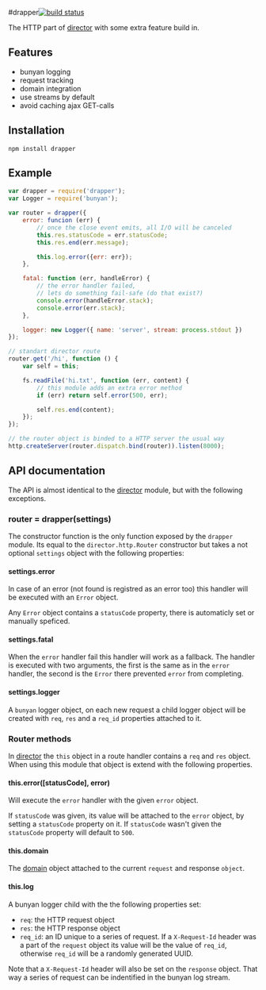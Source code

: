 #drapper[![build status](https://secure.travis-ci.org/admazely/drapper.png)](http://travis-ci.org/admazely/drapper)

The HTTP part of [director](https://github.com/flatiron/director) with some
extra feature build in.

## Features

* bunyan logging
* request tracking
* domain integration
* use streams by default
* avoid caching ajax GET-calls

## Installation

```sheel
npm install drapper
```

## Example

```JavaScript
var drapper = require('drapper');
var Logger = require('bunyan');

var router = drapper({
    error: funcion (err) {
        // once the close event emits, all I/O will be canceled
        this.res.statusCode = err.statusCode;
        this.res.end(err.message);

        this.log.error({err: err});
    },

    fatal: function (err, handleError) {
        // the error handler failed,
        // lets do something fail-safe (do that exist?)
        console.error(handleError.stack);
        console.error(err.stack);
    },

    logger: new Logger({ name: 'server', stream: process.stdout })
});

// standart director route
router.get('/hi', function () {
    var self = this;

    fs.readFile('hi.txt', function (err, content) {
        // this module adds an extra error method
        if (err) return self.error(500, err);

        self.res.end(content);
    });
});

// the router object is binded to a HTTP server the usual way
http.createServer(router.dispatch.bind(router)).listen(8000);
```

## API documentation

The API is almost identical to the [director](https://github.com/flatiron/director)
module, but with the following exceptions.

### router = drapper(settings)

The constructor function is the only function exposed by the `drapper`
module. Its equal to the `director.http.Router` constructor but takes a not
optional `settings` object with the following properties:

#### settings.error

In case of an error (not found is registred as an error too) this handler
will be executed with an `Error` object.

Any `Error` object contains a `statusCode` property, there is automaticly set
or manually speficed.

#### settings.fatal

When the `error` handler fail this handler will work as a fallback.
The handler is executed with two arguments, the first is the same as in the
`error` handler, the second is the `Error` there prevented `error` from
completing.

#### settings.logger

A `bunyan` logger object, on each new request a child logger object
will be created with `req`, `res` and a `req_id` properties attached to it.

### Router methods

In [director](https://github.com/flatiron/director) the `this` object in a route
handler contains a `req` and `res` object. When using this module that object
is extend with the following properties.

#### this.error([statusCode], error)

Will execute the `error` handler with the given `error` object.

If `statusCode` was given, its value will be attached to the `error` object,
by setting a `statusCode` property on it. If `statusCode` wasn't given the
`statusCode` property will default to `500`.

#### this.domain

The [domain](http://nodejs.org/api/domain.html) object attached to the current
`request` and response `object`.

#### this.log

A bunyan logger child with the the following properties set:

* `req`: the HTTP request object
* `res`: the HTTP response object
* `req_id`: an ID unique to a series of request. If a `X-Request-Id` header
  was a part of the `request` object its value will be the value of `req_id`,
  otherwise `req_id` will be a randomly generated UUID.

Note that a `X-Request-Id` header will also be set on the `response` object. That
way a series of request can be indentified in the bunyan log stream.
